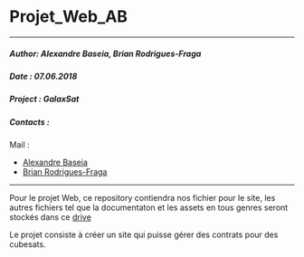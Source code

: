 # Projet_Web_AB
*************************************************************************
##### Author: Alexandre Baseia, Brian Rodrigues-Fraga
##### Date : 07.06.2018
##### Project : GalaxSat

##### Contacts :
Mail : 
* [Alexandre Baseia](mailto:Alexandre.BASEIA@cpnv.ch)
* [Brian Rodrigues-Fraga](mailto:Brian.RODRIGUES-FRAGA@cpnv.ch)

*************************************************************************
Pour le projet Web, ce repository contiendra nos fichier pour le site, les autres fichiers tel que la documentaton et les assets en tous genres seront stockés dans ce [drive](https://drive.google.com/drive/folders/1XYD9UcYZb1SgwuMORo2GelDY1uxGnFe0)

Le projet consiste à créer un site qui puisse gérer des contrats pour des cubesats.
